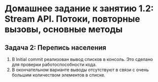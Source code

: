  # Домашнее задание к занятию 1.2: Stream API. Потоки, повторные вызовы, основные методы
  ## Задача 2: Перепись населения
  1. В Initial commit реализован вывод списков в консоль. Это сделано для проверки работоспособности кода.
  2. В окончательном варианте выводы отсутствуют в связи с очень большим количеством элементов в списке.